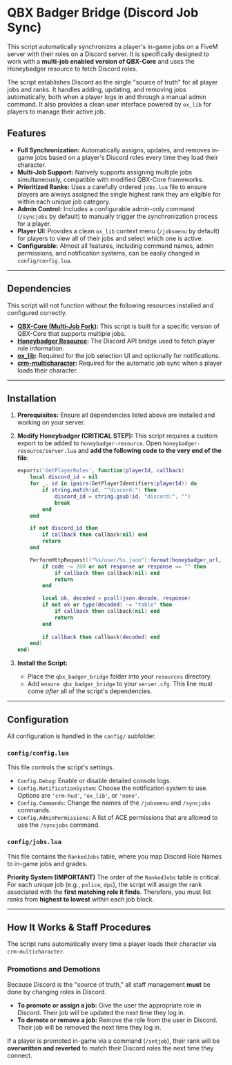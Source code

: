 # QBX Badger Bridge (Discord Job Sync)

This script automatically synchronizes a player's in-game jobs on a FiveM server with their roles on a Discord server. It is specifically designed to work with a **multi-job enabled version of QBX-Core** and uses the Honeybadger resource to fetch Discord roles.

The script establishes Discord as the single "source of truth" for all player jobs and ranks. It handles adding, updating, and removing jobs automatically, both when a player logs in and through a manual admin command. It also provides a clean user interface powered by `ox_lib` for players to manage their active job.

## Features

- **Full Synchronization:** Automatically assigns, updates, and removes in-game jobs based on a player's Discord roles every time they load their character.
- **Multi-Job Support:** Natively supports assigning multiple jobs simultaneously, compatible with modified QBX-Core frameworks.
- **Prioritized Ranks:** Uses a carefully ordered `jobs.lua` file to ensure players are always assigned the single highest rank they are eligible for within each unique job category.
- **Admin Control:** Includes a configurable admin-only command (`/syncjobs` by default) to manually trigger the synchronization process for a player.
- **Player UI:** Provides a clean `ox_lib` context menu (`/jobsmenu` by default) for players to view all of their jobs and select which one is active.
- **Configurable:** Almost all features, including command names, admin permissions, and notification systems, can be easily changed in `config/config.lua`.

---
## Dependencies

This script will not function without the following resources installed and configured correctly.

- **[QBX-Core (Multi-Job Fork)](https://github.com/venado34/qbx_core):** This script is built for a specific version of QBX-Core that supports multiple jobs.
- **[Honeybadger Resource](https://gitlab.nerdyjohnny.com/fivem/resources/essentials/owenbadger/honeybadger-resource):** The Discord API bridge used to fetch player role information.
- **[ox_lib](https://github.com/overextended/ox_lib):** Required for the job selection UI and optionally for notifications.
- **[crm-multicharacter](https://github.com/project-crm/crm-multicharacter):** Required for the automatic job sync when a player loads their character.

---
## Installation

1.  **Prerequisites:** Ensure all dependencies listed above are installed and working on your server.

2.  **Modify Honeybadger (CRITICAL STEP):** This script requires a custom export to be added to `honeybadger-resource`. Open `honeybadger-resource/server.lua` and **add the following code to the very end of the file**:
    ```lua
    exports('GetPlayerRoles', function(playerId, callback)
        local discord_id = nil
        for _, id in ipairs(GetPlayerIdentifiers(playerId)) do
            if string.match(id, "^discord:") then
                discord_id = string.gsub(id, "discord:", "")
                break
            end
        end

        if not discord_id then
            if callback then callback(nil) end
            return
        end

        PerformHttpRequest(("%s/user/%s.json"):format(honeybadger_url, discord_id), function(code, response)
            if code ~= 200 or not response or response == "" then
                if callback then callback(nil) end
                return
            end

            local ok, decoded = pcall(json.decode, response)
            if not ok or type(decoded) ~= "table" then
                if callback then callback(nil) end
                return
            end
            
            if callback then callback(decoded) end
        end)
    end)
    ```

3.  **Install the Script:**
    - Place the `qbx_badger_bridge` folder into your `resources` directory.
    - Add `ensure qbx_badger_bridge` to your `server.cfg`. This line must come *after* all of the script's dependencies.

---
## Configuration

All configuration is handled in the `config/` subfolder.

### `config/config.lua`
This file controls the script's settings.
- `Config.Debug`: Enable or disable detailed console logs.
- `Config.NotificationSystem`: Choose the notification system to use. Options are `'crm-hud'`, `'ox_lib'`, or `'none'`.
- `Config.Commands`: Change the names of the `/jobsmenu` and `/syncjobs` commands.
- `Config.AdminPermissions`: A list of ACE permissions that are allowed to use the `/syncjobs` command.

### `config/jobs.lua`
This file contains the `RankedJobs` table, where you map Discord Role Names to in-game jobs and grades.

**Priority System (IMPORTANT)**
The order of the `RankedJobs` table is critical. For each unique job (e.g., `police`, `dps`), the script will assign the rank associated with the **first matching role it finds**. Therefore, you must list ranks from **highest to lowest** within each job block.

---
## How It Works & Staff Procedures

The script runs automatically every time a player loads their character via `crm-multicharacter`.

### **Promotions and Demotions**
Because Discord is the "source of truth," all staff management **must** be done by changing roles in Discord.

- **To promote or assign a job:** Give the user the appropriate role in Discord. Their job will be updated the next time they log in.
- **To demote or remove a job:** Remove the role from the user in Discord. Their job will be removed the next time they log in.

If a player is promoted in-game via a command (`/setjob`), their rank will be **overwritten and reverted** to match their Discord roles the next time they connect.